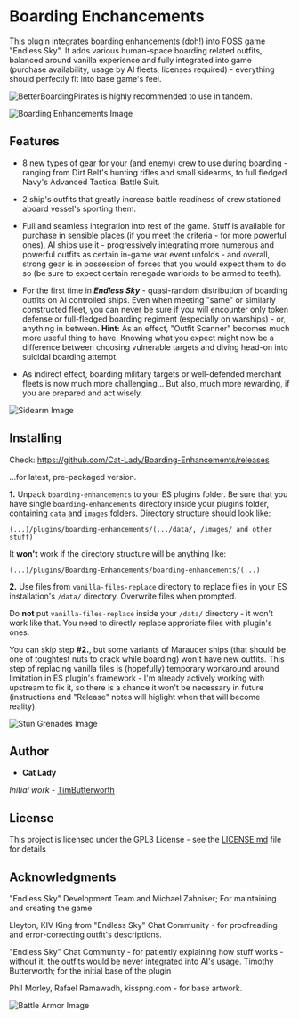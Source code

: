 # Boarding Enchancements

This plugin integrates boarding enhancements (doh!) into FOSS game "Endless Sky". It adds various human-space boarding related outfits, balanced around vanilla experience and fully integrated into game (purchase availability, usage by AI fleets, licenses required) - everything should perfectly fit into base game's feel. 

![BetterBoardingPirates](https://github.com/Cat-Lady/BetterBoardingPirates) is highly recommended to use in tandem.

![Boarding Enhancements Image](/boarding-enhancements/ico1n.png?raw=true "Boarding Enhancements Image")


## Features
- 8 new types of gear for your (and enemy) crew to use during boarding - ranging from Dirt Belt's hunting rifles and small sidearms, to full fledged Navy's Advanced Tactical Battle Suit.

- 2 ship's outfits that greatly increase battle readiness of crew stationed aboard vessel's sporting them.

- Full and seamless integration into rest of the game. Stuff is available for purchase in sensible places (if you meet the criteria - for more powerful ones), AI ships use it - progressively integrating more numerous and powerful outfits as certain in-game war event unfolds - and overall, strong gear is in possession of forces that you would expect them to do so (be sure to expect certain renegade warlords to be armed to teeth).

- For the first time in _**Endless Sky**_ - quasi-random distribution of boarding outfits on AI controlled ships. Even when meeting "same" or similarly constructed fleet, you can never be sure if you will encounter only token defense or full-fledged boarding regiment (especially on warships) - or, anything in between. 
**Hint:** As an effect, "Outfit Scanner" becomes much more useful thing to have. Knowing what you expect might now be a difference between choosing vulnerable targets and diving head-on into suicidal boarding attempt.

- As indirect effect, boarding military targets or well-defended merchant fleets is now much more challenging... But also, much more rewarding, if you are prepared and act wisely.

![Sidearm Image](/boarding-enhancements/images/outfit/sidearm1.png?raw=true "Sidearm Image")


## Installing

Check:
https://github.com/Cat-Lady/Boarding-Enhancements/releases

...for latest, pre-packaged version.


**1.** Unpack ``boarding-enhancements`` to your ES plugins folder. Be sure that you have single ``boarding-enhancements`` directory inside your plugins folder, containing ``data`` and ``images`` folders. Directory structure should look like:

```(...)/plugins/boarding-enhancements/(.../data/, /images/ and other stuff)```


It **won't** work if the directory structure will be anything like:

```(...)/plugins/Boarding-Enhancements/boarding-enhancements/(...)```


**2.** Use files from ``vanilla-files-replace`` directory to replace files in your ES installation's ``/data/`` directory. Overwrite files when prompted.

Do **not** put ``vanilla-files-replace`` inside your ``/data/`` directory - it won't work like that. You need to directly replace approriate files with plugin's ones.

You can skip step **#2.**, but some variants of Marauder ships (that should be one of toughtest nuts to crack while boarding) won't have new outfits. This step of replacing vanilla files is (hopefully) temporary workaround around limitation in ES plugin's framework - I'm already actively working with upstream to fix it, so there is a chance it won't be necessary in future (instructions and "Release" notes will higlight when that will become reality).

![Stun Grenades Image](/boarding-enhancements/images/outfit/stu1n%20grenades.png?raw=true "Stun Grenades Image")


## Author

* **Cat Lady**

*Initial work* - [TimButterworth](https://github.com/tmbutterworth/hand-to-hand-outfits)


## License

This project is licensed under the GPL3 License - see the [LICENSE.md](LICENSE.md) file for details


## Acknowledgments

"Endless Sky" Development Team and Michael Zahniser; For maintaining and creating the game

Lleyton, KIV King from "Endless Sky" Chat Community - for proofreading and error-correcting outfit's descriptions.

"Endless Sky" Chat Community - for patiently explaining how stuff works - without it, the outfits would be never integrated into AI's usage.
Timothy Butterworth; for the initial base of the plugin

Phil Morley, Rafael Ramawadh, kisspng.com - for base artwork.

![Battle Armor Image](/boarding-enhancements/images/outfit/fla1ck%20vest.png?raw=true "Battle Armor Image")
